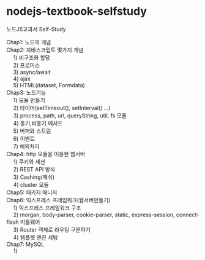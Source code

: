# nodejs-textbook-selfstudy
노드JS교과서 Self-Study

Chap1: 노드의 개념 <br>
Chap2: 자바스크립트 몇가지 개념<br>
&emsp;   1) 비구조화 할당<br>
&emsp;   2) 프로미스<br>
&emsp;   3) async/await<br>
&emsp;   4) ajax<br>
&emsp;   5) HTML(dataset, Formdata)<br>
Chap3: 노드기능<br>
&emsp;   1) 모듈 만들기<br>
&emsp;   2) 타이머(setTimeout(), setInterval() ...)<br>
&emsp;   3) process, path, url, queryString, util, fs 모듈<br>
&emsp;   4) 동기,비동기 메서드<br>
&emsp;   5) 버퍼와 스트림<br>
&emsp;   6) 이벤트<br>
&emsp;   7) 예외처리<br>
Chap4: http 모듈을 이용한 웹서버<br>
&emsp;   1) 쿠키와 세션<br>
&emsp;   2) REST API 방식<br>
&emsp;   3) Cashing(캐쉬)<br>
&emsp;   4) cluster 모듈<br>
Chap5: 패키지 매니저<br>
Chap6: 익스프레스 프레임워크(웹서버만들기)<br>
&emsp;   1) 익스프레스 프레임워크 구조<br>
&emsp;   2) morgan, body-parser, cookie-parser, static, express-session, connect-flash 미들웨어<br>
&emsp;   3) Router 객체로 라우팅 구분하기<br>
&emsp;   4) 템플렛 엔진 세팅<br>
Chap7: MySQL<br>
&emsp;   1) 
